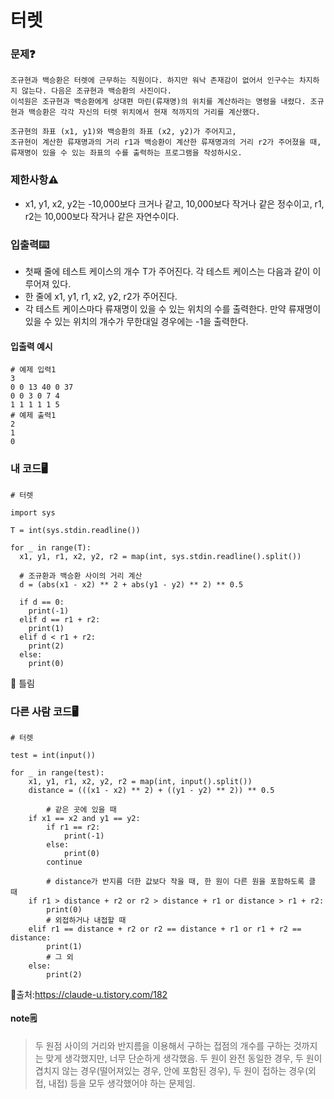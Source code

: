 # 터렛

### 문제❓
```
조규현과 백승환은 터렛에 근무하는 직원이다. 하지만 워낙 존재감이 없어서 인구수는 차지하지 않는다. 다음은 조규현과 백승환의 사진이다.
이석원은 조규현과 백승환에게 상대편 마린(류재명)의 위치를 계산하라는 명령을 내렸다. 조규현과 백승환은 각각 자신의 터렛 위치에서 현재 적까지의 거리를 계산했다.

조규현의 좌표 (x1, y1)와 백승환의 좌표 (x2, y2)가 주어지고, 
조규현이 계산한 류재명과의 거리 r1과 백승환이 계산한 류재명과의 거리 r2가 주어졌을 때, 
류재명이 있을 수 있는 좌표의 수를 출력하는 프로그램을 작성하시오.
```

### 제한사항⚠️
* x1, y1, x2, y2는 -10,000보다 크거나 같고, 10,000보다 작거나 같은 정수이고, r1, r2는 10,000보다 작거나 같은 자연수이다.

### 입출력⌨️
* 첫째 줄에 테스트 케이스의 개수 T가 주어진다. 각 테스트 케이스는 다음과 같이 이루어져 있다.
* 한 줄에 x1, y1, r1, x2, y2, r2가 주어진다.
* 각 테스트 케이스마다 류재명이 있을 수 있는 위치의 수를 출력한다. 만약 류재명이 있을 수 있는 위치의 개수가 무한대일 경우에는 -1을 출력한다.

#### 입출력 예시
```
# 예제 입력1
3
0 0 13 40 0 37
0 0 3 0 7 4
1 1 1 1 1 5
# 예제 출력1
2
1
0

```

### 내 코드🖥️
```
# 터렛

import sys

T = int(sys.stdin.readline())

for _ in range(T):
  x1, y1, r1, x2, y2, r2 = map(int, sys.stdin.readline().split())

  # 조규환과 백승환 사이의 거리 계산
  d = (abs(x1 - x2) ** 2 + abs(y1 - y2) ** 2) ** 0.5

  if d == 0:
    print(-1)
  elif d == r1 + r2:
    print(1)
  elif d < r1 + r2:
    print(2)
  else:
    print(0)
```
🚨 틀림

### 다른 사람 코드🖥️
```
# 터렛

test = int(input())

for _ in range(test):
    x1, y1, r1, x2, y2, r2 = map(int, input().split())
    distance = (((x1 - x2) ** 2) + ((y1 - y2) ** 2)) ** 0.5
    
		# 같은 곳에 있을 때
    if x1 == x2 and y1 == y2:
        if r1 == r2:
            print(-1)
        else:
            print(0)
        continue
    
		# distance가 반지름 더한 값보다 작을 때, 한 원이 다른 원을 포함하도록 클 때
    if r1 > distance + r2 or r2 > distance + r1 or distance > r1 + r2:
        print(0)
		# 외접하거나 내접할 때
    elif r1 == distance + r2 or r2 == distance + r1 or r1 + r2 == distance:
        print(1)
		# 그 외
    else:
        print(2)
```
🔗출처:https://claude-u.tistory.com/182

#### note🗒️
> 두 원점 사이의 거리와 반지름을 이용해서 구하는 접점의 개수를 구하는 것까지는 맞게 생각했지만, 너무 단순하게 생각했음. 
> 두 원이 완전 동일한 경우, 두 원이 겹치지 않는 경우(떨어져있는 경우, 안에 포함된 경우), 두 원이 접하는 경우(외접, 내접) 등을 모두 생각했어야 하는 문제임.
